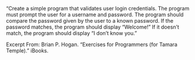 “Create a simple program that validates user login credentials. The program must prompt the user for a username and password. The program should compare the password given by the user to a known password. If the password matches, the program should display “Welcome!” If it doesn’t match, the program should display “I don’t know you.”

Excerpt From: Brian P. Hogan. “Exercises for Programmers (for Tamara Temple).” iBooks. 